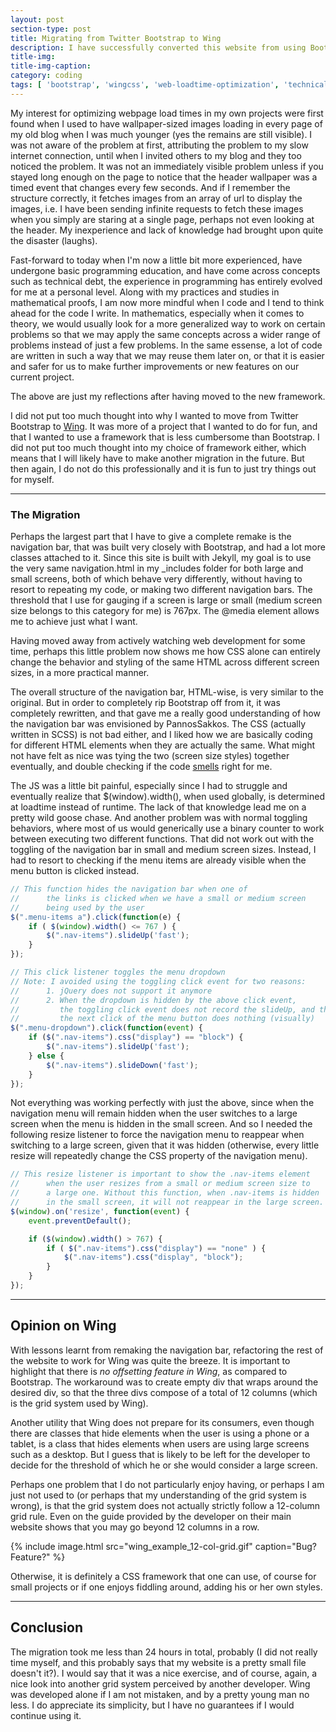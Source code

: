 ```yaml
---
layout: post
section-type: post
title: Migrating from Twitter Bootstrap to Wing
description: I have successfully converted this website from using Bootstrap to now using Wing, a CSS framework that (I believe) is less cumbersome. This blog will discuss about my reason for the migration, the kinks that I have encountered during the move, my opinion on Wing, and some reflections along the process of the migration.
title-img: 
title-img-caption: 
category: coding
tags: [ 'bootstrap', 'wingcss', 'web-loadtime-optimization', 'technical-debt' ]
---
```


My interest for optimizing webpage load times in my own projects were first found when I used to have wallpaper-sized images loading in every page of my old blog when I was much younger (yes the remains are still visible). I was not aware of the problem at first, attributing the problem to my slow internet connection, until when I invited others to my blog and they too noticed the problem. It was not an immediately visible problem unless if you stayed long enough on the page to notice that the header wallpaper was a timed event that changes every few seconds. And if I remember the structure correctly, it fetches images from an array of url to display the images, i.e. I have been sending infinite requests to fetch these images when you simply are staring at a single page, perhaps not even looking at the header. My inexperience and lack of knowledge had brought upon quite the disaster (laughs).

Fast-forward to today when I'm now a little bit more experienced, have undergone basic programming education, and have come across concepts such as technical debt, the experience in programming has entirely evolved for me at a personal level. Along with my practices and studies in mathematical proofs, I am now more mindful when I code and I tend to think ahead for the code I write. In mathematics, especially when it comes to theory, we would usually look for a more generalized way to work on certain problems so that we may apply the same concepts across a wider range of problems instead of just a few problems. In the same essense, a lot of code are written in such a way that we may reuse them later on, or that it is easier and safer for us to make further improvements or new features on our current project.

The above are just my reflections after having moved to the new framework.

I did not put too much thought into why I wanted to move from Twitter Bootstrap to [Wing](http://usewing.ml). It was more of a project that I wanted to do for fun, and that I wanted to use a framework that is less cumbersome than Bootstrap. I did not put too much thought into my choice of framework either, which means that I will likely have to make another migration in the future. But then again, I do not do this professionally and it is fun to just try things out for myself.

---

### The Migration

Perhaps the largest part that I have to give a complete remake is the navigation bar, that was built very closely with Bootstrap, and had a lot more classes attached to it. Since this site is built with Jekyll, my goal is to use the very same navigation.html in my \_includes folder for both large and small screens, both of which behave very differently, without having to resort to repeating my code, or making two different navigation bars. The threshold that I use for gauging if a screen is large or small (medium screen size belongs to this category for me) is 767px. The @media element allows me to achieve just what I want.

Having moved away from actively watching web development for some time, perhaps this little problem now shows me how CSS alone can entirely change the behavior and styling of the same HTML across different screen sizes, in a more practical manner.

The overall structure of the navigation bar, HTML-wise, is very similar to the original. But in order to completely rip Bootstrap off from it, it was completely rewritten, and that gave me a really good understanding of how the navigation bar was envisioned by PannosSakkos. The CSS (actually written in SCSS) is not bad either, and I liked how we are basically coding for different HTML elements when they are actually the same. What might not have felt as nice was tying the two (screen size styles) together eventually, and double checking if the code [smells](https://en.wikipedia.org/wiki/Code_smell) right for me.

The JS was a little bit painful, especially since I had to struggle and eventually realize that $(window).width(), when used globally, is determined at loadtime instead of runtime. The lack of that knowledge lead me on a pretty wild goose chase. And another problem was with normal toggling behaviors, where most of us would generically use a binary counter to work between executing two different functions. That did not work out with the toggling of the navigation bar in small and medium screen sizes. Instead, I had to resort to checking if the menu items are already visible when the menu button is clicked instead.

```js
// This function hides the navigation bar when one of
//      the links is clicked when we have a small or medium screen
//      being used by the user
$(".menu-items a").click(function(e) {
    if ( $(window).width() <= 767 ) {
        $(".nav-items").slideUp('fast');
    }
});

// This click listener toggles the menu dropdown
// Note: I avoided using the toggling click event for two reasons:
//      1. jQuery does not support it anymore
//      2. When the dropdown is hidden by the above click event,
//         the toggling click event does not record the slideUp, and thus
//         the next click of the menu button does nothing (visually)
$(".menu-dropdown").click(function(event) {
    if ($(".nav-items").css("display") == "block") {
        $(".nav-items").slideUp('fast');
    } else {
        $(".nav-items").slideDown('fast');
    }
});
```

Not everything was working perfectly with just the above, since when the navigation menu will remain hidden when the user switches to a large screen when the menu is hidden in the small screen. And so I needed the following resize listener to force the navigation menu to reappear when switching to a large screen, given that it was hidden (otherwise, every little resize will repeatedly change the CSS property of the navigation menu).

```js
// This resize listener is important to show the .nav-items element
//      when the user resizes from a small or medium screen size to
//      a large one. Without this function, when .nav-items is hidden
//      in the small screen, it will not reappear in the large screen.
$(window).on('resize', function(event) {
    event.preventDefault();

    if ($(window).width() > 767) {
        if ( $(".nav-items").css("display") == "none" ) {
            $(".nav-items").css("display", "block");
        }
    }
});
```

---

## Opinion on Wing

With lessons learnt from remaking the navigation bar, refactoring the rest of the website to work for Wing was quite the breeze. It is important to highlight that there is _no offsetting feature in Wing_, as compared to Bootstrap. The workaround was to create empty div that wraps around the desired div, so that the three divs compose of a total of 12 columns (which is the grid system used by Wing).

Another utility that Wing does not prepare for its consumers, even though there are classes that hide elements when the user is using a phone or a tablet, is a class that hides elements when users are using large screens such as a desktop. But I guess that is likely to be left for the developer to decide for the threshold of which he or she would consider a large screen.

Perhaps one problem that I do not particularly enjoy having, or perhaps I am just not used to (or perhaps that my understanding of the grid system is wrong), is that the grid system does not actually strictly follow a 12-column grid rule. Even on the guide provided by the developer on their main website shows that you may go beyond 12 columns in a row.

{% include image.html src="wing_example_12-col-grid.gif" caption="Bug? Feature?" %}

Otherwise, it is definitely a CSS framework that one can use, of course for small projects or if one enjoys fiddling around, adding his or her own styles.

---

## Conclusion

The migration took me less than 24 hours in total, probably (I did not really time myself, and this probably says that my website is a pretty small file doesn't it?). I would say that it was a nice exercise, and of course, again, a nice look into another grid system perceived by another developer. Wing was developed alone if I am not mistaken, and by a pretty young man no less. I do appreciate its simplicity, but I have no guarantees if I would continue using it.
